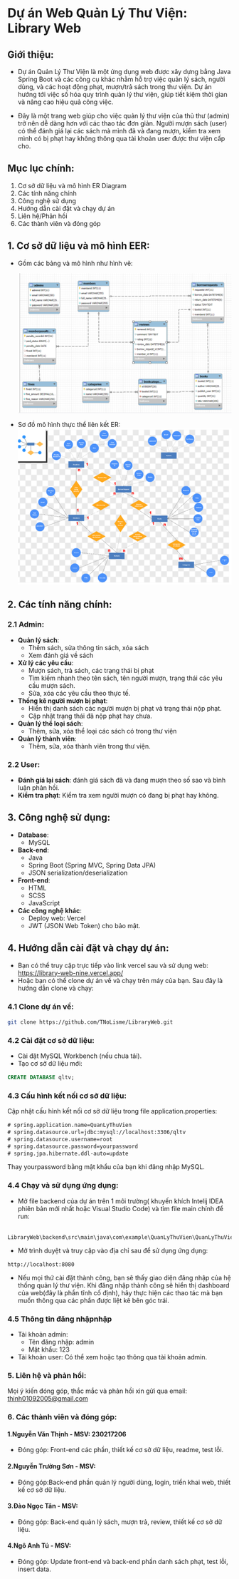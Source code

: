 # Dự án Web Quản Lý Thư Viện: Library Web

## Giới thiệu:
- Dự án Quản Lý Thư Viện là một ứng dụng web được xây dựng bằng Java Spring Boot và các công cụ khác nhằm hỗ trợ việc quản lý sách, người dùng, và các hoạt động phạt, mượn/trả sách trong thư viện. Dự án hướng tới việc số hóa quy trình quản lý thư viện, giúp tiết kiệm thời gian và nâng cao hiệu quả công việc.


- Đây là một trang web giúp cho việc quản lý thư viện của thủ thư (admin) trở nên dễ dàng hơn với các thao tác đơn giản. Người mượn sách (user) có thể đánh giá lại các sách mà mình đã và đang mượn, kiểm tra xem mình có bị phạt hay không thông qua tài khoản user được thư viện cấp cho.

## Mục lục chính:
1. Cơ sở dữ liệu và mô hình ER Diagram
2. Các tính năng chính
3. Công nghệ sử dụng
4. Hướng dẫn cài đặt và chạy dự án
5. Liên hệ/Phản hồi
6. Các thành viên và đóng góp

## 1. Cơ sở dữ liệu và mô hình EER:
- Gồm các bảng và mô hình như hình vẽ:

  ![Mô hình ER Diagram](./image/ER%20Diagram.png)

- Sơ đồ mô hình thực thể liên kết ER:
   ![Mô hình ER](./image/Sơ%20đồ%20ER.png)
## 2. Các tính năng chính:

### 2.1 Admin:
- **Quản lý sách**:
  - Thêm sách, sửa thông tin sách, xóa sách
  - Xem đánh giá về sách
- **Xử lý các yêu cầu**:
  - Mượn sách, trả sách, các trạng thái bị phạt
  - Tìm kiếm nhanh theo tên sách, tên người mượn, trạng thái các yêu cầu mượn sách.
  - Sửa, xóa các yêu cầu theo thực tế.
- **Thống kê người mượn bị phạt**:
  - Hiển thị danh sách các người mượn bị phạt và trạng thái nộp phạt.
  - Cập nhật trạng thái đã nộp phạt hay chưa.
- **Quản lý thể loại sách**:
  - Thêm, sửa, xóa thể loại các sách có trong thư viện
- **Quản lý thành viên**:
  - Thêm, sửa, xóa thành viên trong thư viện.

### 2.2 User:
- **Đánh giá lại sách**: đánh giá sách đã và đang mượn theo số sao và bình luận phản hồi.
- **Kiểm tra phạt**: Kiểm tra xem người mượn có đang bị phạt hay không.

## 3. Công nghệ sử dụng:
- **Database**:
  - MySQL
- **Back-end**:
  - Java
  - Spring Boot (Spring MVC, Spring Data JPA)
  - JSON serialization/deserialization
- **Front-end**:
  - HTML
  - SCSS
  - JavaScript
- **Các công nghệ khác**:
  - Deploy web: Vercel
  - JWT (JSON Web Token) cho bảo mật.

## 4. Hướng dẫn cài đặt và chạy dự án:
- Bạn có thể truy cập trực tiếp vào link vercel sau và sử dụng web: https://library-web-nine.vercel.app/
- Hoặc bạn có thể clone dự án về và chạy trên máy của bạn. Sau đây là hướng dẫn clone và chạy:

### 4.1 Clone dự án về:
```bash
git clone https://github.com/TNoLisme/LibraryWeb.git
```
### 4.2 Cài đặt cơ sở dữ liệu:
- Cài đặt MySQL Workbench (nếu chưa tải).
- Tạo cơ sở dữ liệu mới:
```sql
CREATE DATABASE qltv;
```
### 4.3 Cấu hình kết nối cơ sở dữ liệu:
Cập nhật cấu hình kết nối cơ sở dữ liệu trong file application.properties:
```
# spring.application.name=QuanLyThuVien
# spring.datasource.url=jdbc:mysql://localhost:3306/qltv
# spring.datasource.username=root
# spring.datasource.password=yourpassword
# spring.jpa.hibernate.ddl-auto=update
```
Thay yourpassword bằng mật khẩu của bạn khi đăng nhập MySQL.

### 4.4 Chạy và sử dụng ứng dụng:
- Mở file backend của dự án trên 1 môi trường( khuyến khích Intelij IDEA phiên bản mới nhất hoặc Visual Studio Code) và tìm file main chính để run:
```
 LibraryWeb\backend\src\main\java\com\example\QuanLyThuVien\QuanLyThuVienApplication.java
```
- Mở trình duyệt và truy cập vào địa chỉ sau để sử dụng ứng dụng:
```
http://localhost:8080
```
- Nếu mọi thứ cài đặt thành công, bạn sẽ thấy giao diện đăng nhập của hệ thống quản lý thư viện. Khi đăng nhập thành công sẽ hiển thị dashboard của web(đây là phần tĩnh cố định),
hãy thực hiện các thao tác mà bạn muốn thông qua các phần được liệt kê bên góc trái.

### 4.5 Thông tin đăng nhậpnhập
- Tài khoản admin:
    - Tên đăng nhập: admin
    - Mật khẩu: 123
- Tài khoản user: Có thể xem hoặc tạo thông qua tài khoản admin.

### 5. Liên hệ và phản hồi:
Mọi ý kiến đóng góp, thắc mắc và phản hồi xin gửi qua email: 
thinh01092005@gmail.com
### 6. Các thành viên và đóng góp:
   #### 1.Nguyễn Văn Thịnh - MSV: 230217206

  - Đóng góp: Front-end các phần, thiết kế cơ sở dữ liệu, readme, test lỗi.


  #### 2.Nguyễn Trường Sơn - MSV:

  - Đóng góp:Back-end phần quản lý người dùng, login, triển khai web, thiết kế cơ sở dữ liệu.


  #### 3.Đào Ngọc Tân - MSV:

  - Đóng góp: Back-end quản lý sách, mượn trả, review, thiết kế cơ sở dữ liệu. 
    
  #### 4.Ngô Anh Tú - MSV:

  - Đóng góp: Update front-end và back-end phần danh sách phạt, test lỗi, insert data.

